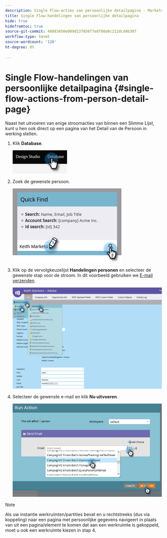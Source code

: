 ```yaml
---
description: Single Flow-acties van persoonlijke detailpagina - Marketo Docs - Productdocumentatie
title: Single Flow-handelingen van persoonlijke detailpagina
hide: true
hidefromtoc: true
source-git-commit: 48883450e089d137856f7e8f80a0c212dcd4b307
workflow-type: tm+mt
source-wordcount: '120'
ht-degree: 0%

---
```


# Single Flow-handelingen van persoonlijke detailpagina {#single-flow-actions-from-person-detail-page}

Naast het uitvoeren van enige stroomacties van binnen een Slimme Lijst, kunt u hen ook direct op een pagina van het Detail van de Persoon in werking stellen.

1. Klik **Database**.

   ![](assets/single-flow-actions-from-person-detail-page-1.png)

1. Zoek de gewenste persoon.

   ![](assets/single-flow-actions-from-person-detail-page-2.png)

1. Klik op de vervolgkeuzelijst **Handelingen personen** en selecteer de gewenste stap voor de stroom. In dit voorbeeld gebruiken we [E-mail verzenden](/help/marketo/product-docs/core-marketo-concepts/smart-campaigns/flow-actions/send-email.md).

   ![](assets/single-flow-actions-from-person-detail-page-3.png)

1. Selecteer de gewenste e-mail en klik **Nu uitvoeren**.

   ![](assets/single-flow-actions-from-person-detail-page-4.png)

>[!NOTE]
>
>Als uw instantie werkruimten/partities bevat en u rechtstreeks (dus via koppeling) naar een pagina met persoonlijke gegevens navigeert in plaats van uit een pagina/element te komen dat aan een werkruimte is gekoppeld, moet u ook een werkruimte kiezen in stap 4.
